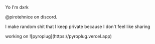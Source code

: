 <p>Yo I'm dxrk</p>
<p>@pirotehnice on discord.</p>
<p>I make random shit that I keep private because I don't feel like sharing</p>
<p>working on ![pyroplug](https://pyroplug.vercel.app)</p>

<!--
**Theta69/Theta69** is a ✨ _special_ ✨ repository because its `README.md` (this file) appears on your GitHub profile.

Here are some ideas to get you started:

- 🔭 I’m currently working on ...
- 🌱 I’m currently learning ...
- 👯 I’m looking to collaborate on ...
- 🤔 I’m looking for help with ...
- 💬 Ask me about ...
- 📫 How to reach me: ...
- 😄 Pronouns: ...
- ⚡ Fun fact: ...
-->
